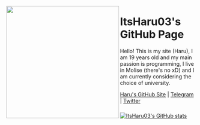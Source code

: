 <img align="left" src="https://avatars.githubusercontent.com/u/115174306?v=4" alt=""  width="300px"></a>

# ItsHaru03's GitHub Page
Hello! This is my site (Haru), I am 19 years old and my main passion is programming, I live in Molise (there's no xD) and I am currently considering the choice of university.

[Haru's GitHub Site](https://itsharu03.github.io/) | [Telegram](https://t.me/ItsHaru03) | [Twitter](https://twitter.com/@ItsHaru03)
### 

[![ItsHaru03's GitHub stats](https://github-readme-stats.vercel.app/api?username=ItsHaru03&theme=dark)](https://github.com/anuraghazra/github-readme-stats)
